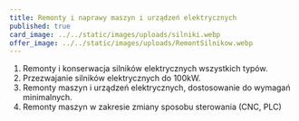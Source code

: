 ```yaml
---
title: Remonty i naprawy maszyn i urządzeń elektrycznych
published: true
card_image: ../../static/images/uploads/silniki.webp
offer_image: ../../static/images/uploads/RemontSilnikow.webp
---
```


1. Remonty i konserwacja silników elektrycznych wszystkich typów.
2. Przezwajanie silników elektrycznych do 100kW.
3. Remonty maszyn i urządzeń elektrycznych, dostosowanie do wymagań minimalnych.
4. Remonty maszyn w zakresie zmiany sposobu sterowania (CNC, PLC)
